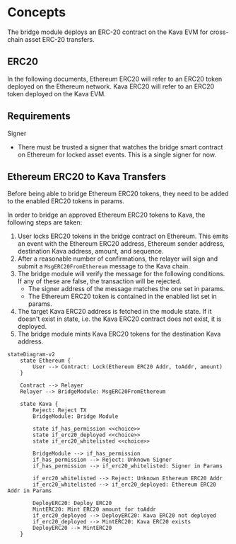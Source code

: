# Concepts

The bridge module deploys an ERC-20 contract on the Kava EVM for cross-chain
asset ERC-20 transfers.

## ERC20

In the following documents, Ethereum ERC20 will refer to an ERC20 token deployed
on the Ethereum network. Kava ERC20 will refer to an ERC20 token deployed on the
Kava EVM.

## Requirements

Signer

* There must be trusted a signer that watches the bridge smart contract on
  Ethereum for locked asset events. This is a single signer for now.

## Ethereum ERC20 to Kava Transfers

Before being able to bridge Ethereum ERC20 tokens, they need to be added to the
enabled ERC20 tokens in params.

In order to bridge an approved Ethereum ERC20 tokens to Kava, the following
steps are taken:

1. User locks ERC20 tokens in the bridge contract on Ethereum. This emits an
   event with the Ethereum ERC20 address, Ethereum sender address, destination
   Kava address, amount, and sequence.
2. After a reasonable number of confirmations, the relayer will sign and submit
   a `MsgERC20FromEthereum` message to the Kava chain.
3. The bridge module will verify the message for the following conditions. If
   any of these are false, the transaction will be rejected.
   * The signer address of the message matches the one set in params.
   * The Ethereum ERC20 token is contained in the enabled list set in params.
4. The target Kava ERC20 address is fetched in the module state. If it doesn't
   exist in state, i.e. the Kava ERC20 contract does not exist, it is deployed.
5. The bridge module mints Kava ERC20 tokens for the destination Kava address.

```mermaid
stateDiagram-v2
    state Ethereum {
        User --> Contract: Lock(Ethereum ERC20 Addr, toAddr, amount)
    }
    
    Contract --> Relayer
    Relayer --> BridgeModule: MsgERC20FromEthereum

    state Kava {
        Reject: Reject TX
        BridgeModule: Bridge Module

        state if_has_permission <<choice>>
        state if_erc20_deployed <<choice>>
        state if_erc20_whitelisted <<choice>>

        BridgeModule --> if_has_permission
        if_has_permission --> Reject: Unknown Signer
        if_has_permission --> if_erc20_whitelisted: Signer in Params

        if_erc20_whitelisted --> Reject: Unknown Ethereum ERC20 Addr
        if_erc20_whitelisted --> if_erc20_deployed: Ethereum ERC20 Addr in Params

        DeployERC20: Deploy ERC20
        MintERC20: Mint ERC20 amount for toAddr
        if_erc20_deployed --> DeployERC20: Kava ERC20 not deployed
        if_erc20_deployed --> MintERC20: Kava ERC20 exists
        DeployERC20 --> MintERC20
    }
```

